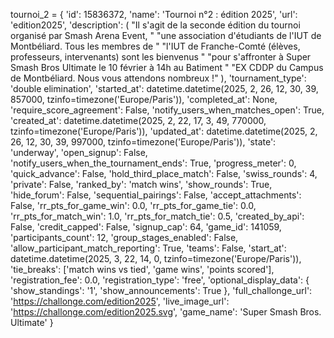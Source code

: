 tournoi_2 = {
    'id': 15836372,
    'name': 'Tournoi n°2 : édition 2025',
    'url': 'edition2025',
    'description': (
        "Il s'agit de la seconde édition du tournoi organisé par Smash Arena Event, "
        "une association d'étudiants de l'IUT de Montbéliard. Tous les membres de "
        "l'IUT de Franche-Comté (élèves, professeurs, intervenants) sont les bienvenus "
        "pour s'affronter à Super Smash Bros Ultimate le 10 février à 14h au Batiment "
        "EX CDDP du Campus de Montbéliard. Nous vous attendons nombreux !"
    ),
    'tournament_type': 'double elimination',
    'started_at': datetime.datetime(2025, 2, 26, 12, 30, 39, 857000, tzinfo=timezone('Europe/Paris')),
    'completed_at': None,
    'require_score_agreement': False,
    'notify_users_when_matches_open': True,
    'created_at': datetime.datetime(2025, 2, 22, 17, 3, 49, 770000, tzinfo=timezone('Europe/Paris')),
    'updated_at': datetime.datetime(2025, 2, 26, 12, 30, 39, 997000, tzinfo=timezone('Europe/Paris')),
    'state': 'underway',
    'open_signup': False,
    'notify_users_when_the_tournament_ends': True,
    'progress_meter': 0,
    'quick_advance': False,
    'hold_third_place_match': False,
    'swiss_rounds': 4,
    'private': False,
    'ranked_by': 'match wins',
    'show_rounds': True,
    'hide_forum': False,
    'sequential_pairings': False,
    'accept_attachments': False,
    'rr_pts_for_game_win': 0.0,
    'rr_pts_for_game_tie': 0.0,
    'rr_pts_for_match_win': 1.0,
    'rr_pts_for_match_tie': 0.5,
    'created_by_api': False,
    'credit_capped': False,
    'signup_cap': 64,
    'game_id': 141059,
    'participants_count': 12,
    'group_stages_enabled': False,
    'allow_participant_match_reporting': True,
    'teams': False,
    'start_at': datetime.datetime(2025, 3, 22, 14, 0, tzinfo=timezone('Europe/Paris')),
    'tie_breaks': ['match wins vs tied', 'game wins', 'points scored'],
    'registration_fee': 0.0,
    'registration_type': 'free',
    'optional_display_data': {
        'show_standings': '1',
        'show_announcements': True
    },
    'full_challonge_url': 'https://challonge.com/edition2025',
    'live_image_url': 'https://challonge.com/edition2025.svg',
    'game_name': 'Super Smash Bros. Ultimate'
}
